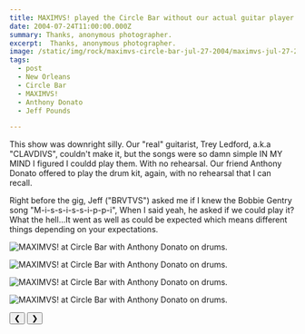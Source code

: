 ```yaml
---
title: MAXIMVS! played the Circle Bar without our actual guitar player.
date: 2004-07-24T11:00:00.000Z
summary: Thanks, anonymous photographer.
excerpt:  Thanks, anonymous photographer.
image: /static/img/rock/maximvs-circle-bar-jul-27-2004/maximvs-jul-27-2004-5.jpg
tags:
  - post 
  - New Orleans
  - Circle Bar
  - MAXIMVS!
  - Anthony Donato
  - Jeff Pounds

---
```



This show was downright silly. Our "real" guitarist, Trey Ledford, a.k.a "CLAVDIVS", couldn't make it, but the songs were so damn simple IN MY MIND I figured I couldd play them. With no rehearsal. Our friend Anthony Donato offered to play the drum kit, again, with no rehearsal that I can recall. 

Right before the gig, Jeff ("BRVTVS") asked me if I knew the Bobbie Gentry song "M-i-s-s-i-s-s-i-p-p-i", When I said yeah, he asked if we could play it? What the hell...It went as well as could be expected which means different things depending on your expectations.

<div id="viewport">

![MAXIMVS! at Circle Bar with Anthony Donato on drums.](/static/img/rock/maximvs-circle-bar-jul-27-2004/maximvs-jul-27-2004-5.jpg "MAXIMVS! at Circle Bar with Anthony Donato on drums.")

![MAXIMVS! at Circle Bar with Anthony Donato on drums.](/static/img/rock/maximvs-circle-bar-jul-27-2004/maximvs-jul-27-2004-6.jpg "MAXIMVS! at Circle Bar with Anthony Donato on drums.")

![MAXIMVS! at Circle Bar with Anthony Donato on drums.](/static/img/rock/maximvs-circle-bar-jul-27-2004/maximvs-jul-27-2004-7.jpg "MAXIMVS! at Circle Bar with Anthony Donato on drums.")

![MAXIMVS! at Circle Bar with Anthony Donato on drums.](/static/img/rock/maximvs-circle-bar-jul-27-2004/maximvs-jul-27-2004-8.jpg "MAXIMVS! at Circle Bar with Anthony Donato on drums.")


</div>
<div class="flex row-reverse space-between">
  <div id="caption"></div>
  <div class="prevnext-container">
    <button id="buttonPrevious">&#10094;</button>
    <button id="buttonNext">&#10095;</button>
  </div>
</div>

